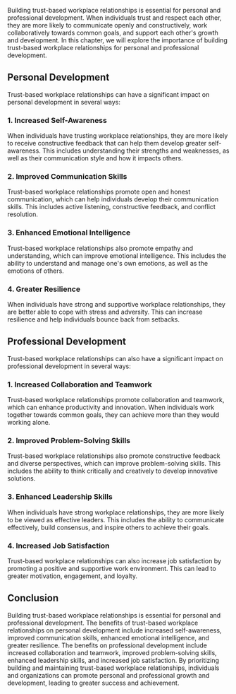 
Building trust-based workplace relationships is essential for personal and professional development. When individuals trust and respect each other, they are more likely to communicate openly and constructively, work collaboratively towards common goals, and support each other's growth and development. In this chapter, we will explore the importance of building trust-based workplace relationships for personal and professional development.

Personal Development
--------------------

Trust-based workplace relationships can have a significant impact on personal development in several ways:

### 1. Increased Self-Awareness

When individuals have trusting workplace relationships, they are more likely to receive constructive feedback that can help them develop greater self-awareness. This includes understanding their strengths and weaknesses, as well as their communication style and how it impacts others.

### 2. Improved Communication Skills

Trust-based workplace relationships promote open and honest communication, which can help individuals develop their communication skills. This includes active listening, constructive feedback, and conflict resolution.

### 3. Enhanced Emotional Intelligence

Trust-based workplace relationships also promote empathy and understanding, which can improve emotional intelligence. This includes the ability to understand and manage one's own emotions, as well as the emotions of others.

### 4. Greater Resilience

When individuals have strong and supportive workplace relationships, they are better able to cope with stress and adversity. This can increase resilience and help individuals bounce back from setbacks.

Professional Development
------------------------

Trust-based workplace relationships can also have a significant impact on professional development in several ways:

### 1. Increased Collaboration and Teamwork

Trust-based workplace relationships promote collaboration and teamwork, which can enhance productivity and innovation. When individuals work together towards common goals, they can achieve more than they would working alone.

### 2. Improved Problem-Solving Skills

Trust-based workplace relationships also promote constructive feedback and diverse perspectives, which can improve problem-solving skills. This includes the ability to think critically and creatively to develop innovative solutions.

### 3. Enhanced Leadership Skills

When individuals have strong workplace relationships, they are more likely to be viewed as effective leaders. This includes the ability to communicate effectively, build consensus, and inspire others to achieve their goals.

### 4. Increased Job Satisfaction

Trust-based workplace relationships can also increase job satisfaction by promoting a positive and supportive work environment. This can lead to greater motivation, engagement, and loyalty.

Conclusion
----------

Building trust-based workplace relationships is essential for personal and professional development. The benefits of trust-based workplace relationships on personal development include increased self-awareness, improved communication skills, enhanced emotional intelligence, and greater resilience. The benefits on professional development include increased collaboration and teamwork, improved problem-solving skills, enhanced leadership skills, and increased job satisfaction. By prioritizing building and maintaining trust-based workplace relationships, individuals and organizations can promote personal and professional growth and development, leading to greater success and achievement.
